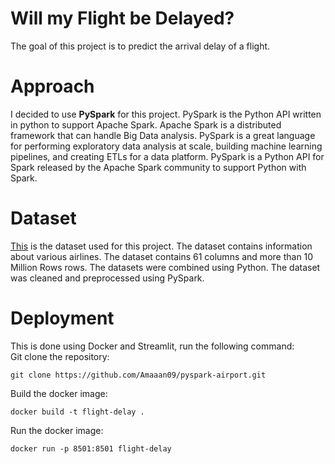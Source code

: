# Will my Flight be Delayed?
The goal of this project is to predict the arrival delay of a flight.

# Approach
I decided to use **PySpark** for this project. PySpark is the Python API written in python to support Apache Spark. Apache Spark is a distributed framework that can handle Big Data analysis. PySpark is a great language for performing exploratory data analysis at scale, building machine learning pipelines, and creating ETLs for a data platform. PySpark is a Python API for Spark released by the Apache Spark community to support Python with Spark.

# Dataset
[This](https://www.kaggle.com/datasets/robikscube/flight-delay-dataset-20182022/) is the dataset used for this project. The dataset contains information about various airlines. The dataset contains 61 columns and more than 10 Million Rows rows. The datasets were combined using Python. The dataset was cleaned and preprocessed using PySpark.

# Deployment
This is done using Docker and Streamlit, run the following command:
<br>
Git clone the repository:
```
git clone https://github.com/Amaaan09/pyspark-airport.git
```
Build the docker image:
```
docker build -t flight-delay .
```
Run the docker image:
```
docker run -p 8501:8501 flight-delay
```
